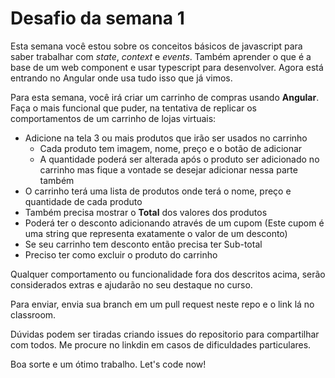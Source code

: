 # Desafio da semana 1

Esta semana você estou sobre os conceitos básicos de javascript para saber trabalhar com *state*, *context* e *events*. Também aprender o que é a base de um web component e usar typescript para desenvolver. Agora está entrando no Angular onde usa tudo isso que já vimos.

Para esta semana, você irá criar um carrinho de compras usando **Angular**. Faça o mais funcional que puder, na tentativa de replicar os comportamentos de um carrinho de lojas virtuais:

- Adicione na tela 3 ou mais produtos que irão ser usados no carrinho
  - Cada produto tem imagem, nome, preço e o botão de adicionar
  - A quantidade poderá ser alterada após o produto ser adicionado no carrinho mas fique a vontade se desejar adicionar nessa parte também
- O carrinho terá uma lista de produtos onde terá o nome, preço e quantidade de cada produto
- Também precisa mostrar o **Total** dos valores dos produtos
- Poderá ter o desconto adicionando através de um cupom (Este cupom é uma string que representa exatamente o valor de um desconto)
- Se seu carrinho tem desconto então precisa ter Sub-total
- Preciso ter como excluir o produto do carrinho

Qualquer comportamento ou funcionalidade fora dos descritos acima, serão considerados extras e ajudarão no seu destaque no curso.

Para enviar, envia sua branch em um pull request neste repo e o link lá no classroom.

Dúvidas podem ser tiradas criando issues do repositorio para compartilhar com todos. Me procure no linkdin em casos de dificuldades particulares.

Boa sorte e um ótimo trabalho. Let's code now!
  